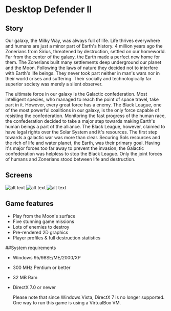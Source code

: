 Desktop Defender II
========================

## Story

Our galaxy, the Milky Way, was always full of life. Life thrives everywhere and humans are just a minor part of Earth's history. 4 million years ago the Zonerians from Sirius, threatened by destruction, settled on our homeworld. Far from the center of the galaxy, the Earth made a perfect new home for them. The Zonerians built many settlements deep underground our planet and the Moon. Following the laws of nature they decided not to interfere with Earth's life beings. They never took part neither in man's wars nor in their world crises and suffering. Their socially and technologically far superior society was merely a silent observer.

The ultimate force in our galaxy is the Galactic confederation. Most intelligent species, who managed to reach the point of space travel, take part in it. However, every great force has a enemy. The Black League, one of the most powerful coalitions in our galaxy, is the only force capable of resisting the confederation. Monitoring the fast progress of the human race, the confederation decided to take a major step towards making Earth's human beings a part of the alliance. The Black League, however, claimed to have legal rights over the Solar System and it's resources. The first step towards a galactic war was more than clear. Securing Sols resources and the rich of life and water planet, the Earth, was their primary goal. Having it's major forces too far away to prevent the invasion, the Galactic confederation was helpless to stop the Black League. Only the joint forces of humans and Zonerians stood between life and destruction.

## Screens

![alt text](http://i.imgur.com/UPLz8Gr.jpg "In game #1")
![alt text](http://i.imgur.com/L005keL.jpg "In game #2")
![alt text](http://i.imgur.com/AcHIVVw.jpg "In game #3")

## Game features

  * Play from the Moon's surface
  * Five stunning game missions
  * Lots of enemies to destroy
  * Pre-rendered 2D graphics
  * Player profiles & full destruction statistics

##System requirements

  * Windows 95/98SE/ME/2000/XP
  * 300 MHz Pentium or better
  * 32 MB Ram
  * DirectX 7.0 or newer

    Please note that since Windows Vista, DirectX 7 is no longer supported. One way to run this game is using a VirtualBox VM.
